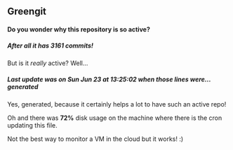 ## Greengit

#### Do you wonder why this repository is so active?

##### After all it has 3161 commits!

But is it *really* active? Well...

##### Last update was on Sun Jun 23 at 13:25:02 when those lines were... generated

Yes, generated, because it certainly helps a lot to have such an active repo!

Oh and there was **72%** disk usage on the machine
where there is the cron updating this file.

Not the best way to monitor a VM in the cloud but it works! :)
